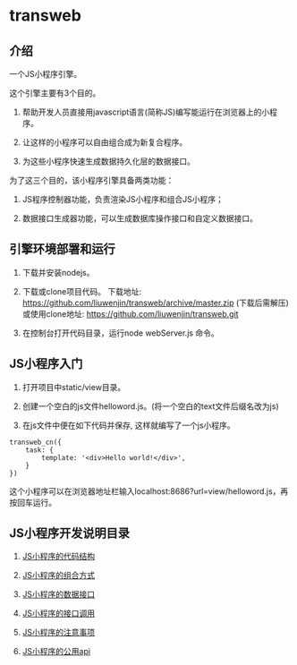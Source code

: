 # transweb

## 介绍

一个JS小程序引擎。

这个引擎主要有3个目的。

1. 帮助开发人员直接用javascript语言(简称JS)编写能运行在浏览器上的小程序。

2. 让这样的小程序可以自由组合成为新复合程序。

3. 为这些小程序快速生成数据持久化层的数据接口。

为了这三个目的，该小程序引擎具备两类功能： 

1) JS程序控制器功能，负责渲染JS小程序和组合JS小程序；

2) 数据接口生成器功能，可以生成数据库操作接口和自定义数据接口。

## 引擎环境部署和运行

1. 下载并安装nodejs。

2. 下载或clone项目代码。
下载地址: https://github.com/liuwenjin/transweb/archive/master.zip (下载后需解压)
或使用clone地址: https://github.com/liuwenjin/transweb.git

3. 在控制台打开代码目录，运行node webServer.js 命令。

## JS小程序入门

1. 打开项目中static/view目录。

2. 创建一个空白的js文件helloword.js。(将一个空白的text文件后缀名改为js)

3. 在js文件中便在如下代码并保存, 这样就编写了一个js小程序。

```
transweb_cn({
    task: {
        template: '<div>Hello world!</div>',
    }
})
```
这个小程序可以在浏览器地址栏输入localhost:8686?url=view/helloword.js，再按回车运行。

## JS小程序开发说明目录

1. [JS小程序的代码结构](https://github.com/liuwenjin/transweb/wiki/JS%E5%B0%8F%E7%A8%8B%E5%BA%8F%E7%9A%84%E4%BB%A3%E7%A0%81%E7%BB%93%E6%9E%84)

2. [JS小程序的组合方式](https://github.com/liuwenjin/transweb/wiki/JS%E5%B0%8F%E7%A8%8B%E5%BA%8F%E7%9A%84%E7%BB%84%E5%90%88%E6%96%B9%E5%BC%8F)

3. [JS小程序的数据接口](https://github.com/liuwenjin/transweb/wiki/JS%E5%B0%8F%E7%A8%8B%E5%BA%8F%E7%9A%84%E6%8E%A5%E5%8F%A3%E8%B0%83%E7%94%A8)

4. [JS小程序的接口调用](https://github.com/liuwenjin/transweb/wiki/JS%E5%B0%8F%E7%A8%8B%E5%BA%8F%E7%9A%84%E6%95%B0%E6%8D%AE%E6%8E%A5%E5%8F%A3)

5. [JS小程序的注意事项](https://github.com/liuwenjin/transweb/wiki/JS%E5%B0%8F%E7%A8%8B%E5%BA%8F%E7%9A%84%E6%B3%A8%E6%84%8F%E4%BA%8B%E9%A1%B9)

6. [JS小程序的公用api](https://github.com/liuwenjin/transweb/wiki/JS%E5%B0%8F%E7%A8%8B%E5%BA%8F%E7%9A%84%E5%85%AC%E7%94%A8api)




